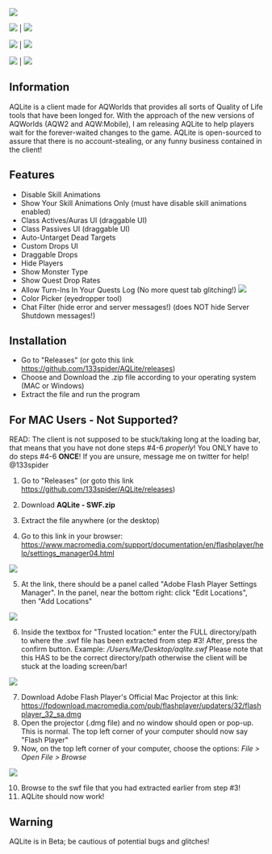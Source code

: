 ![](https://i.imgur.com/IJcM5a4.jpg)

![](https://i.imgur.com/Ek6aGGg.png)  |  ![](https://i.imgur.com/R4gH5hh.png)

![](https://i.imgur.com/zWL8s1L.png)  |  ![](https://i.imgur.com/FsIAjgp.png)

![](https://i.imgur.com/IFngi61.png)  |  ![](https://i.imgur.com/Pp2iNnC.png)


## Information

AQLite is a client made for AQWorlds that provides all sorts of Quality of Life tools that have been longed for. With the approach of the new versions of AQWorlds (AQW2 and AQW:Mobile), I am releasing AQLite to help players wait for the forever-waited changes to the game. AQLite is open-sourced to assure that there is no account-stealing, or any funny business contained in the client!

## Features
* Disable Skill Animations
* Show Your Skill Animations Only (must have disable skill animations enabled)
* Class Actives/Auras UI (draggable UI)
* Class Passives UI (draggable UI)
* Auto-Untarget Dead Targets
* Custom Drops UI
* Draggable Drops
* Hide Players
* Show Monster Type
* Show Quest Drop Rates
* Allow Turn-Ins In Your Quests Log (No more quest tab glitching!) 
![](https://i.imgur.com/gLmfggY.png)
* Color Picker (eyedropper tool)
* Chat Filter (hide error and server messages!) (does NOT hide Server Shutdown messages!)

## Installation
* Go to "Releases" (or goto this link https://github.com/133spider/AQLite/releases)
* Choose and Download the .zip file according to your operating system (MAC or Windows)
* Extract the file and run the program

## For MAC Users - Not Supported?
READ: The client is not supposed to be stuck/taking long at the loading bar, that means that you have not done steps #4-6 *properly*!
You ONLY have to do steps #4-6 **ONCE**!
If you are unsure, message me on twitter for help! @133spider

1. Go to "Releases" (or goto this link https://github.com/133spider/AQLite/releases)
2. Download **AQLite - SWF.zip**
3. Extract the file anywhere (or the desktop)

4. Go to this link in your browser: https://www.macromedia.com/support/documentation/en/flashplayer/help/settings_manager04.html

![](https://i.imgur.com/dEVGhJy.png)

5. At the link, there should be a panel called "Adobe Flash Player Settings Manager". In the panel, near the bottom right: click "Edit Locations", then "Add Locations"

![](https://i.imgur.com/XwUO0Ib.png)

6. Inside the textbox for "Trusted location:" enter the FULL directory/path to where the .swf file has been extracted from step #3! After, press the confirm button.
Example: */Users/Me/Desktop/aqlite.swf*
Please note that this HAS to be the correct directory/path otherwise the client will be stuck at the loading screen/bar!

![](https://i.imgur.com/ZPjnENE.png)

7. Download Adobe Flash Player's Official Mac Projector at this link: https://fpdownload.macromedia.com/pub/flashplayer/updaters/32/flashplayer_32_sa.dmg
8. Open the projector (.dmg file) and no window should open or pop-up. This is normal. The top left corner of your computer should now say "Flash Player"
9. Now, on the top left corner of your computer, choose the options: *File > Open File > Browse* 

![](https://i.imgur.com/jQQcYKu.png)

10. Browse to the swf file that you had extracted earlier from step #3!
11. AQLite should now work!

## Warning

AQLite is in Beta; be cautious of potential bugs and glitches!
